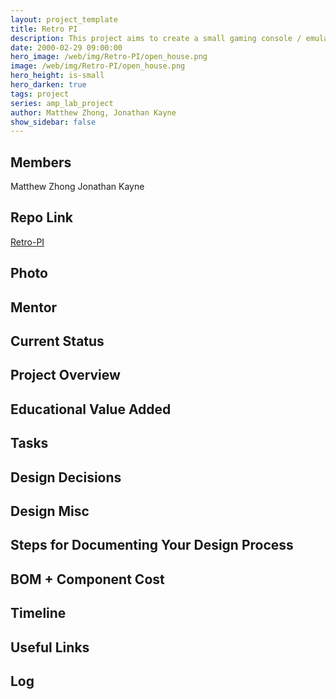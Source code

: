 ```yaml
---
layout: project_template
title: Retro PI
description: This project aims to create a small gaming console / emulator which can play any GBA / SNES / NES game uploaded.
date: 2000-02-29 09:00:00
hero_image: /web/img/Retro-PI/open_house.png
image: /web/img/Retro-PI/open_house.png
hero_height: is-small
hero_darken: true
tags: project
series: amp_lab_project
author: Matthew Zhong, Jonathan Kayne
show_sidebar: false
---
```




## Members
Matthew Zhong
Jonathan Kayne

## Repo Link
<a class="button is-link" href="https://github.com/Amp-Lab-at-VT/Retro-PI" >Retro-PI</a>

## Photo

## Mentor

## Current Status

## Project Overview


## Educational Value Added


## Tasks

## Design Decisions

## Design Misc

## Steps for Documenting Your Design Process

## BOM + Component Cost

## Timeline

## Useful Links

## Log
            